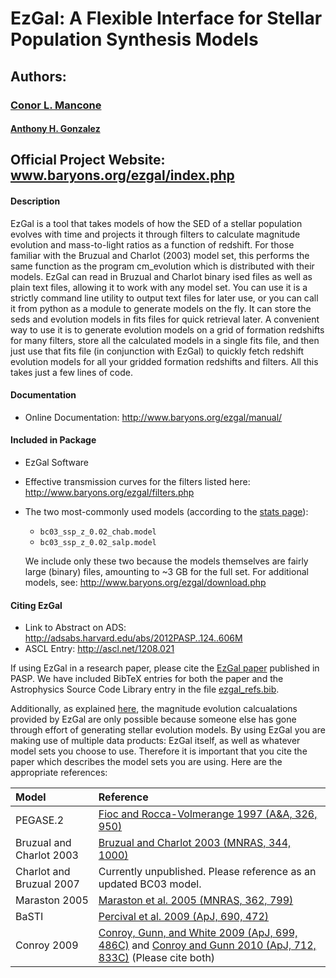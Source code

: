 # EzGal: A Flexible Interface for Stellar Population Synthesis Models

## Authors: 
<a href="http://www.mancone.net/"><h3>Conor L. Mancone</a></h3>
#### [Anthony H. Gonzalez](http://www.astro.ufl.edu/~anthonyhg/)

## Official Project Website: www.baryons.org/ezgal/index.php



#### Description

EzGal is a tool that takes models of how the SED of a stellar population evolves with time and projects it through filters to calculate magnitude evolution and mass-to-light ratios as a function of redshift. For those familiar with the Bruzual and Charlot (2003) model set, this performs the same function as the program cm_evolution which is distributed with their models. EzGal can read in Bruzual and Charlot binary ised files as well as plain text files, allowing it to work with any model set. You can use it is a strictly command line utility to output text files for later use, or you can call it from python as a module to generate models on the fly. It can store the seds and evolution models in fits files for quick retrieval later. A convenient way to use it is to generate evolution models on a grid of formation redshifts for many filters, store all the calculated models in a single fits file, and then just use that fits file (in conjunction with EzGal) to quickly fetch redshift evolution models for all your gridded formation redshifts and filters. All this takes just a few lines of code.


#### Documentation

* Online Documentation:  http://www.baryons.org/ezgal/manual/



#### Included in Package

* EzGal Software
* Effective transmission curves for the filters listed here: http://www.baryons.org/ezgal/filters.php
* The two most-commonly used models (according to the [stats page](http://www.baryons.org/ezgal/stats.php#year)):
  - `bc03_ssp_z_0.02_chab.model`
  - `bc03_ssp_z_0.02_salp.model`

  We include only these two because the models themselves are fairly large (binary) files, amounting to ~3 GB for the full set. For additional models, see: http://www.baryons.org/ezgal/download.php



#### Citing EzGal

* Link to Abstract on ADS:  http://adsabs.harvard.edu/abs/2012PASP..124..606M
* ASCL Entry:  http://ascl.net/1208.021


If using EzGal in a research paper, please cite the [EzGal paper](http://adsabs.harvard.edu/abs/2012PASP..124..606M) published in PASP. We have included BibTeX entries for both the paper and the Astrophysics Source Code Library entry in the file [ezgal_refs.bib](https://github.com/dpgettings/ezgal/blob/master/ezgal_refs.bib).

Additionally, as explained [here](http://www.baryons.org/ezgal/download.php#citing), the magnitude evolution calcualations provided by EzGal are only possible because someone else has gone through effort of generating stellar evolution models. By using EzGal you are making use of multiple data products: EzGal itself, as well as whatever model sets you choose to use. Therefore it is important that you cite the paper which describes the model sets you are using. Here are the appropriate references:

Model                    | Reference
:------------------------ | :------------------------------------------------------------------------------------------------------------------
PEGASE.2                 | [Fioc and Rocca-Volmerange 1997 (A&A, 326, 950)](http://adsabs.harvard.edu/abs/1997A%26A...326..950F)           
Bruzual and Charlot 2003 | [Bruzual and Charlot 2003 (MNRAS, 344, 1000)](http://adsabs.harvard.edu/abs/2003MNRAS.344.1000B)                
Charlot and Bruzual 2007 | Currently unpublished.  Please reference as an updated BC03 model.                                                
Maraston 2005            | [Maraston et al. 2005 (MNRAS, 362, 799)](http://adsabs.harvard.edu/abs/2005MNRAS.362..799M)                     
BaSTI                    | [Percival et al. 2009 (ApJ, 690, 472)](http://adsabs.harvard.edu/abs/2009ApJ...690..427P)                       
Conroy 2009              | [Conroy, Gunn, and White 2009 (ApJ, 699, 486C)](http://adsabs.harvard.edu/abs/2009ApJ...699..486C) and [Conroy and Gunn 2010 (ApJ, 712, 833C)](http://adsabs.harvard.edu/abs/2010ApJ...712..833C)  (Please cite both)


